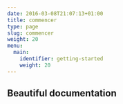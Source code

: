 ```yaml
---
date: 2016-03-08T21:07:13+01:00
title: commencer
type: page
slug: commencer
weight: 20
menu:
  main:
    identifier: getting-started
    weight: 20
---
```


## Beautiful documentation
